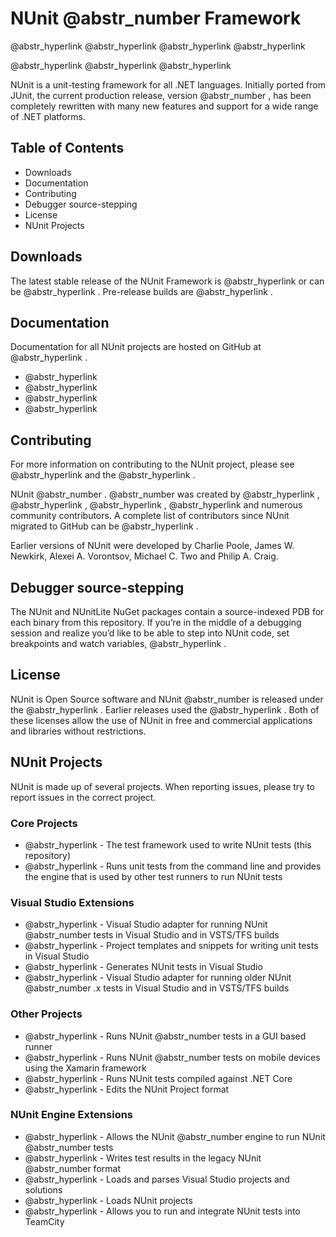 # NUnit @abstr_number Framework

@abstr_hyperlink @abstr_hyperlink @abstr_hyperlink @abstr_hyperlink 

@abstr_hyperlink @abstr_hyperlink @abstr_hyperlink 

NUnit is a unit-testing framework for all .NET languages. Initially ported from JUnit, the current production release, version @abstr_number , has been completely rewritten with many new features and support for a wide range of .NET platforms.

## Table of Contents

  * Downloads
  * Documentation
  * Contributing
  * Debugger source-stepping
  * License
  * NUnit Projects



## Downloads

The latest stable release of the NUnit Framework is @abstr_hyperlink or can be @abstr_hyperlink . Pre-release builds are @abstr_hyperlink .

## Documentation

Documentation for all NUnit projects are hosted on GitHub at @abstr_hyperlink .

  * @abstr_hyperlink 
  * @abstr_hyperlink 
  * @abstr_hyperlink 
  * @abstr_hyperlink 



## Contributing

For more information on contributing to the NUnit project, please see @abstr_hyperlink and the @abstr_hyperlink .

NUnit @abstr_number . @abstr_number was created by @abstr_hyperlink , @abstr_hyperlink , @abstr_hyperlink , @abstr_hyperlink and numerous community contributors. A complete list of contributors since NUnit migrated to GitHub can be @abstr_hyperlink .

Earlier versions of NUnit were developed by Charlie Poole, James W. Newkirk, Alexei A. Vorontsov, Michael C. Two and Philip A. Craig.

## Debugger source-stepping

The NUnit and NUnitLite NuGet packages contain a source-indexed PDB for each binary from this repository. If you’re in the middle of a debugging session and realize you’d like to be able to step into NUnit code, set breakpoints and watch variables, @abstr_hyperlink .

## License

NUnit is Open Source software and NUnit @abstr_number is released under the @abstr_hyperlink . Earlier releases used the @abstr_hyperlink . Both of these licenses allow the use of NUnit in free and commercial applications and libraries without restrictions.

## NUnit Projects

NUnit is made up of several projects. When reporting issues, please try to report issues in the correct project.

### Core Projects

  * @abstr_hyperlink - The test framework used to write NUnit tests (this repository)
  * @abstr_hyperlink - Runs unit tests from the command line and provides the engine that is used by other test runners to run NUnit tests



### Visual Studio Extensions

  * @abstr_hyperlink - Visual Studio adapter for running NUnit @abstr_number tests in Visual Studio and in VSTS/TFS builds
  * @abstr_hyperlink - Project templates and snippets for writing unit tests in Visual Studio
  * @abstr_hyperlink - Generates NUnit tests in Visual Studio
  * @abstr_hyperlink - Visual Studio adapter for running older NUnit @abstr_number .x tests in Visual Studio and in VSTS/TFS builds



### Other Projects

  * @abstr_hyperlink - Runs NUnit @abstr_number tests in a GUI based runner
  * @abstr_hyperlink - Runs NUnit @abstr_number tests on mobile devices using the Xamarin framework
  * @abstr_hyperlink - Runs NUnit tests compiled against .NET Core
  * @abstr_hyperlink - Edits the NUnit Project format



### NUnit Engine Extensions

  * @abstr_hyperlink - Allows the NUnit @abstr_number engine to run NUnit @abstr_number tests
  * @abstr_hyperlink - Writes test results in the legacy NUnit @abstr_number format
  * @abstr_hyperlink - Loads and parses Visual Studio projects and solutions
  * @abstr_hyperlink - Loads NUnit projects
  * @abstr_hyperlink - Allows you to run and integrate NUnit tests into TeamCity


